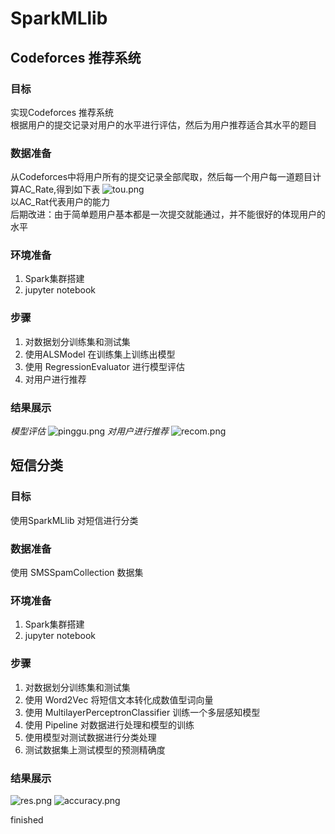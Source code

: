 # SparkMLlib

## Codeforces 推荐系统

### 目标
实现Codeforces 推荐系统  
根据用户的提交记录对用户的水平进行评估，然后为用户推荐适合其水平的题目

### 数据准备
从Codeforces中将用户所有的提交记录全部爬取，然后每一个用户每一道题目计算AC_Rate,得到如下表
![tou.png](https://i.loli.net/2019/10/21/pvS8yWlBRQ3zabC.png)  
以AC_Rat代表用户的能力  
后期改进：由于简单题用户基本都是一次提交就能通过，并不能很好的体现用户的水平

### 环境准备
1. Spark集群搭建
2. jupyter notebook

### 步骤
1. 对数据划分训练集和测试集
2. 使用ALSModel 在训练集上训练出模型
3. 使用 RegressionEvaluator 进行模型评估
4. 对用户进行推荐

### 结果展示
*模型评估*
![pinggu.png](https://i.loli.net/2019/10/21/dzKAfJQI1ktuVyT.png)
*对用户进行推荐*
![recom.png](https://i.loli.net/2019/10/21/TEy2IDlxOmCJV4B.png)

## 短信分类

### 目标
使用SparkMLlib 对短信进行分类

### 数据准备
使用 SMSSpamCollection 数据集

### 环境准备
1. Spark集群搭建
2. jupyter notebook

### 步骤
1. 对数据划分训练集和测试集
2. 使用 Word2Vec 将短信文本转化成数值型词向量
3. 使用 MultilayerPerceptronClassifier 训练一个多层感知模型
4. 使用 Pipeline 对数据进行处理和模型的训练
5. 使用模型对测试数据进行分类处理
6. 测试数据集上测试模型的预测精确度
### 结果展示
![res.png](https://i.loli.net/2019/10/21/bVWOZB2aQYNI1sP.png)
![accuracy.png](https://i.loli.net/2019/10/21/i1QMoknfJCdj38F.png)

finished

